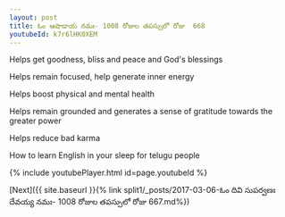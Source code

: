 ```yaml
---
layout: post
title: ఓం ఆషాడాయ నమః- 1008 రోజుల తపస్సులో రోజు  668
youtubeId: k7r6lHK0XEM
---
```

 
 
Helps get goodness, bliss and peace and God's blessings
 
Helps remain focused, help generate inner energy 
 
Helps boost physical and mental health 
 
Helps remain grounded and generates a sense of gratitude towards the greater power 
 
Helps reduce bad karma
 
How to learn English in your sleep for telugu people
 
 
 
 


{% include youtubePlayer.html id=page.youtubeId %}
 
[Next]({{ site.baseurl }}{% link split1/_posts/2017-03-06-ఓం దివి సుపర్వణః దేవయ్య నమః- 1008 రోజుల తపస్సులో రోజు  667.md%})
 
